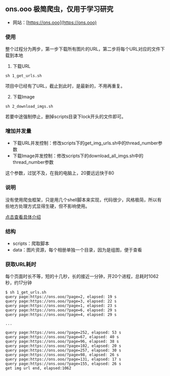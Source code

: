 ## ons.ooo 极简爬虫，仅用于学习研究

- 网站：[https://ons.ooo](https://ons.ooo)

### 使用
整个过程分为两步，第一步下载所有图片的URL，第二步将每个URL对应的文件下载到本地

1. 下载URL
```shell
sh 1_get_urls.sh
```
项目中已经有了URL，截止到此时，是最新的，不用再重复。

2. 下载Image
```shell
sh 2_download_imgs.sh
```

若要中途强制停止，删掉scripts目录下lock开头的文件即可。

### 增加并发量
- 下载URL并发控制：修改scripts下的get_img_urls.sh中的thread_number参数
- 下载Image并发控制：修改scripts下的download_all_imgs.sh中的thread_number参数

这个参数，过犹不及，在我的电脑上，20要远远快于80

### 说明
没有使用爬虫框架，只是用几个shell脚本来实现，代码很少，风格极简，所以有些地方处理方式显得生硬，但不影响使用。

[点击查看具体介绍](https://oynix.github.io/2022/05/f8397aff378b/)

### 结构
- scripts：爬取脚本
- data：图片资源，每个相册单独一个目录，因为是组图，便于查看

### 获取URL耗时
每个页面时长不等，短的十几秒，长的接近一分钟，开20个进程，总耗时1062秒，约17分钟
```shell
$ sh 1_get_urls.sh 
query page:https://ons.ooo/?page=2, elapsed: 19 s
query page:https://ons.ooo/?page=3, elapsed: 22 s
query page:https://ons.ooo/?page=1, elapsed: 23 s
query page:https://ons.ooo/?page=6, elapsed: 29 s
query page:https://ons.ooo/?page=4, elapsed: 29 s

...

query page:https://ons.ooo/?page=252, elapsed: 53 s
query page:https://ons.ooo/?page=67, elapsed: 40 s
query page:https://ons.ooo/?page=96, elapsed: 38 s
query page:https://ons.ooo/?page=102, elapsed: 20 s
query page:https://ons.ooo/?page=257, elapsed: 30 s
query page:https://ons.ooo/?page=98, elapsed: 26 s
query page:https://ons.ooo/?page=131, elapsed: 17 s
query page:https://ons.ooo/?page=155, elapsed: 26 s
get img url end, elapsed:1062
```
